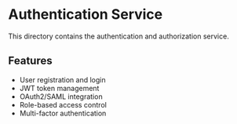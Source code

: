 # Authentication Service

This directory contains the authentication and authorization service.

## Features

- User registration and login
- JWT token management
- OAuth2/SAML integration
- Role-based access control
- Multi-factor authentication